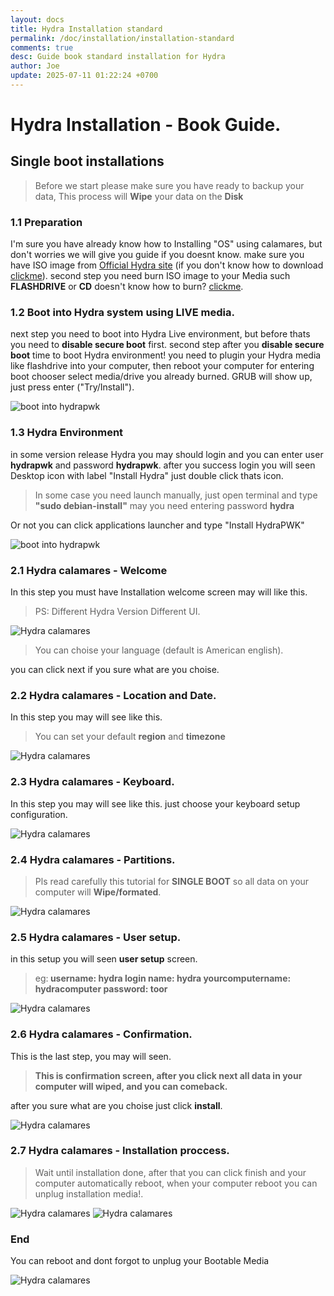 ```yaml
---
layout: docs
title: Hydra Installation standard 
permalink: /doc/installation/installation-standard
comments: true
desc: Guide book standard installation for Hydra
author: Joe
update: 2025-07-11 01:22:24 +0700
---
```



# Hydra Installation - Book Guide.



## Single boot installations
> Before we start please make sure you have ready to backup your data, This process will <b>Wipe</b> your data on the <b>Disk</b>


### 1.1 Preparation

I'm sure you have already know how to Installing "OS" using calamares, but don't worries we will give you guide if you doesnt know.
make sure you have ISO image from [Official Hydra site](/) (if you don't know how to download [clickme](/doc/introductions/downloading-image-from-hydra-site)).
second step you need burn ISO image to your Media such <b>FLASHDRIVE</b> or <b>CD</b> doesn't know how to burn? [clickme](/doc/introduction/make-hydra-bootable-media).
<br>

### 1.2 Boot into Hydra system using LIVE media.

next step you need to boot into Hydra Live environment, but before thats you need to <b>disable secure boot</b> first.
second step after you <b>disable secure boot</b> time to boot Hydra environment! you need to plugin your Hydra media like flashdrive into your computer, then reboot your computer for entering boot chooser select <n>media/drive</n> you already burned.
GRUB will show up, just press enter ("Try/Install").

![boot into hydrapwk](/assets/doc_assets/installation_graphics/calamares/boot-into-hydra.png)



### 1.3 Hydra Environment

in some version release Hydra you may should login and you can enter user <b>hydrapwk</b> and password <b>hydrapwk</b>.
after you success login you will seen Desktop icon with label "Install Hydra" just double click thats icon.

> In some case you need launch manually, just open terminal and type <b>"sudo debian-install"</b> may you need entering password <b>hydra</b>

Or not you can click applications launcher and type "Install HydraPWK"

![boot into hydrapwk](/assets/doc_assets/installation_graphics/calamares/whisker-menu.png)


### 2.1 Hydra calamares - Welcome

In this step you must have Installation welcome screen may will like this.
> PS: Different Hydra Version Different UI.

![Hydra calamares](/assets/doc_assets/installation_graphics/calamares/01-calamares.png)

> You can choise your language (default is American english).

you can click <n>next</n> if you sure what are you choise.


### 2.2 Hydra calamares - Location and Date.

In this step you may will see like this.

> You can set your default <b>region</b> and <b>timezone</b>

![Hydra calamares](/assets/doc_assets/installation_graphics/calamares/02-calamares.png)


### 2.3 Hydra calamares - Keyboard.

In this step you may will see like this. just choose your keyboard setup configuration.

![Hydra calamares](/assets/doc_assets/installation_graphics/calamares/03-calamares.png)

### 2.4 Hydra calamares - Partitions.

> Pls read carefully this tutorial for <b>SINGLE BOOT</b> so all data on your computer will <b>Wipe/formated</b>.

![Hydra calamares](/assets/doc_assets/installation_graphics/calamares/04-calamares.png)


### 2.5 Hydra calamares - User setup.

in this setup you will seen <b>user setup</b> screen.

> eg:<b>
username: hydra
login name: hydra
yourcomputername: hydracomputer
password: toor</b>

![Hydra calamares](/assets/doc_assets/installation_graphics/calamares/05_user_setup_bt.png)

### 2.6 Hydra calamares - Confirmation.

This is the last step, you may will seen.

> <b>This is confirmation screen, after you click next all data in your computer will wiped, and you can comeback.</b>

after you sure what are you choise just click <b>install</b>.

![Hydra calamares](/assets/doc_assets/installation_graphics/calamares/06-calamares.png)

### 2.7 Hydra calamares - Installation proccess.

> Wait until installation done, after that you can click finish and your computer automatically reboot, when your computer reboot you can unplug installation media!.

![Hydra calamares](/assets/doc_assets/installation_graphics/calamares/07-calamares.png)
![Hydra calamares](/assets/doc_assets/installation_graphics/calamares/08-calamares.png)


### End

You can reboot and dont forgot to unplug your Bootable Media

![Hydra calamares](/assets/doc_assets/installation_graphics/calamares/grub-done.png)
